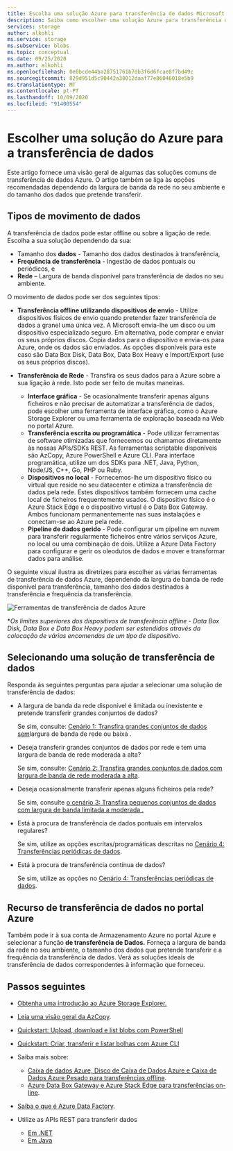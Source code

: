 ```yaml
---
title: Escolha uma solução Azure para transferência de dados Microsoft Docs
description: Saiba como escolher uma solução Azure para transferência de dados com base em tamanhos de dados e largura de banda de rede disponível no seu ambiente.
services: storage
author: alkohli
ms.service: storage
ms.subservice: blobs
ms.topic: conceptual
ms.date: 09/25/2020
ms.author: alkohli
ms.openlocfilehash: 0e0bcde44ba28751761b7db3f6d6fcae8f7bd49c
ms.sourcegitcommit: 829d951d5c90442a38012daaf77e86046018e5b9
ms.translationtype: MT
ms.contentlocale: pt-PT
ms.lasthandoff: 10/09/2020
ms.locfileid: "91400554"
---
```

# <a name="choose-an-azure-solution-for-data-transfer"></a>Escolher uma solução do Azure para a transferência de dados

Este artigo fornece uma visão geral de algumas das soluções comuns de transferência de dados Azure. O artigo também se liga às opções recomendadas dependendo da largura de banda da rede no seu ambiente e do tamanho dos dados que pretende transferir.

## <a name="types-of-data-movement"></a>Tipos de movimento de dados

A transferência de dados pode estar offline ou sobre a ligação de rede. Escolha a sua solução dependendo da sua:

- Tamanho dos **dados** - Tamanho dos dados destinados à transferência,
- **Frequência de transferência** - Ingestão de dados pontuais ou periódicos, e
- **Rede** – Largura de banda disponível para transferência de dados no seu ambiente.

O movimento de dados pode ser dos seguintes tipos:

- **Transferência offline utilizando dispositivos de envio** - Utilize dispositivos físicos de envio quando pretender fazer transferência de dados a granel uma única vez. A Microsoft envia-lhe um disco ou um dispositivo especializado seguro. Em alternativa, pode comprar e enviar os seus próprios discos. Copia dados para o dispositivo e envia-os para Azure, onde os dados são enviados.  As opções disponíveis para este caso são Data Box Disk, Data Box, Data Box Heavy e Import/Export (use os seus próprios discos).

- **Transferência de Rede** - Transfira os seus dados para a Azure sobre a sua ligação à rede. Isto pode ser feito de muitas maneiras.

    - **Interface gráfica** - Se ocasionalmente transferir apenas alguns ficheiros e não precisar de automatizar a transferência de dados, pode escolher uma ferramenta de interface gráfica, como o Azure Storage Explorer ou uma ferramenta de exploração baseada na Web no portal Azure.
    - **Transferência escrita ou programática** - Pode utilizar ferramentas de software otimizadas que fornecemos ou chamamos diretamente às nossas APIs/SDKs REST. As ferramentas scriptable disponíveis são AzCopy, Azure PowerShell e Azure CLI. Para interface programática, utilize um dos SDKs para .NET, Java, Python, Node/JS, C++, Go, PHP ou Ruby.
    - **Dispositivos no local** - Fornecemos-lhe um dispositivo físico ou virtual que reside no seu datacenter e otimiza a transferência de dados pela rede. Estes dispositivos também fornecem uma cache local de ficheiros frequentemente usados. O dispositivo físico é o Azure Stack Edge e o dispositivo virtual é o Data Box Gateway. Ambos funcionam permanentemente nas suas instalações e conectam-se ao Azure pela rede.
    - **Pipeline de dados gerido** - Pode configurar um pipeline em nuvem para transferir regularmente ficheiros entre vários serviços Azure, no local ou uma combinação de dois. Utilize a Azure Data Factory para configurar e gerir os oleodutos de dados e mover e transformar dados para análise.

O seguinte visual ilustra as diretrizes para escolher as várias ferramentas de transferência de dados Azure, dependendo da largura de banda de rede disponível para transferência, tamanho dos dados destinados à transferência e frequência da transferência.

![Ferramentas de transferência de dados Azure](media/storage-choose-data-transfer-solution/azure-data-transfer-options-3.png)

**Os limites superiores dos dispositivos de transferência offline - Data Box Disk, Data Box e Data Box Heavy podem ser estendidos através da colocação de várias encomendas de um tipo de dispositivo.*

## <a name="selecting-a-data-transfer-solution"></a>Selecionando uma solução de transferência de dados

Responda às seguintes perguntas para ajudar a selecionar uma solução de transferência de dados:

- A largura de banda da rede disponível é limitada ou inexistente e pretende transferir grandes conjuntos de dados?
  
    Se sim, consulte: [Cenário 1: Transfira grandes conjuntos de dados sem](storage-solution-large-dataset-low-network.md)largura de banda de rede ou baixa .
- Deseja transferir grandes conjuntos de dados por rede e tem uma largura de banda de rede moderada a alta?

    Se sim, consulte: [Cenário 2: Transfira grandes conjuntos de dados com largura de banda de rede moderada a alta](storage-solution-large-dataset-moderate-high-network.md).
- Deseja ocasionalmente transferir apenas alguns ficheiros pela rede?

    Se sim, consulte [o cenário 3: Transfira pequenos conjuntos de dados com largura de banda limitada a moderada .](storage-solution-small-dataset-low-moderate-network.md)
- Está à procura de transferência de dados pontuais em intervalos regulares?

    Se sim, utilize as opções escritas/programáticas descritas no [Cenário 4: Transferências periódicas de dados](storage-solution-periodic-data-transfer.md).
- Está à procura de transferência contínua de dados?

    Se sim, utilize as opções no [Cenário 4: Transferências periódicas de dados](storage-solution-periodic-data-transfer.md).

## <a name="data-transfer-feature-in-azure-portal"></a>Recurso de transferência de dados no portal Azure

Também pode ir à sua conta de Armazenamento Azure no portal Azure e selecionar a função **de transferência de Dados.** Forneça a largura de banda da rede no seu ambiente, o tamanho dos dados que pretende transferir e a frequência da transferência de dados. Verá as soluções ideais de transferência de dados correspondentes à informação que forneceu. 

## <a name="next-steps"></a>Passos seguintes

- [Obtenha uma introdução ao Azure Storage Explorer.](https://azure.microsoft.com/resources/videos/introduction-to-microsoft-azure-storage-explorer/)
- [Leia uma visão geral da AzCopy](https://docs.microsoft.com/azure/storage/common/storage-use-azcopy-v10).
- [Quickstart: Upload, download e list blobs com PowerShell](../blobs/storage-quickstart-blobs-powershell.md)
- [Quickstart: Criar, transferir e listar bolhas com Azure CLI](../blobs/storage-quickstart-blobs-cli.md)
- Saiba mais sobre:

    - [Caixa de dados Azure, Disco de Caixa de Dados Azure e Caixa de Dados Azure Pesado para transferências offline](https://docs.microsoft.com/azure/databox/).
    - [Azure Data Box Gateway e Azure Stack Edge para transferências on-line](https://docs.microsoft.com/azure/databox-online/).
- [Saiba o que é Azure Data Factory](https://docs.microsoft.com/azure/data-factory/copy-activity-overview).
- Utilize as APIs REST para transferir dados

    - [Em .NET](https://docs.microsoft.com/dotnet/api/overview/azure/storage)
    - [Em Java](https://docs.microsoft.com/java/api/overview/azure/storage)
